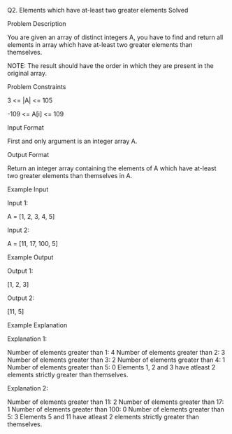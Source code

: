 Q2. Elements which have at-least two greater elements
Solved

Problem Description

You are given an array of distinct integers A, you have to find and return all elements in array which have at-least two greater elements than themselves.

NOTE: The result should have the order in which they are present in the original array.



Problem Constraints

3 <= |A| <= 105

-109 <= A[i] <= 109



Input Format

First and only argument is an integer array A.


Output Format

Return an integer array containing the elements of A which have at-least two greater elements than themselves in A.


Example Input

Input 1:

 A = [1, 2, 3, 4, 5]

Input 2:

 A = [11, 17, 100, 5]



Example Output

Output 1:

 [1, 2, 3]

Output 2:

 [11, 5]



Example Explanation

Explanation 1:

 Number of elements greater than 1: 4
 Number of elements greater than 2: 3
 Number of elements greater than 3: 2
 Number of elements greater than 4: 1
 Number of elements greater than 5: 0
 Elements 1, 2 and 3 have atleast 2 elements strictly greater than themselves.

Explanation 2:

 Number of elements greater than 11: 2
 Number of elements greater than 17: 1
 Number of elements greater than 100: 0
 Number of elements greater than 5: 3
 Elements 5 and 11 have atleast 2 elements strictly greater than themselves.